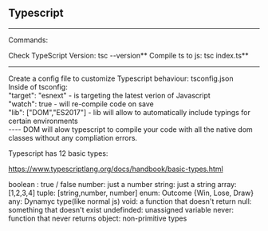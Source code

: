 ## Typescript

---

Commands:

Check TypeScript Version: tsc --version**
Compile ts to js: tsc index.ts**

---

Create a config file to customize Typescript behaviour: tsconfig.json  
Inside of tsconfig:  
"target": "esnext" - is targeting the latest verion of Javascript  
"watch": true - will re-compile code on save  
"lib": ["DOM","ES2017"] - lib will allow to automatically include typings for certain environments  
---- DOM will alow typescript to compile your code with all the native dom classes without any compliation errors.

Typescript has 12 basic types:

https://www.typescriptlang.org/docs/handbook/basic-types.html

boolean : true / false
number: just a number
string: just a string
array: [1,2,3,4]
tuple: [string,number, number]
enum: Outcome {Win, Lose, Draw}
any: Dynamyc type(like normal js)
void: a function that doesn't return
null: something that doesn't exist
undefinded: unassigned variable
never: function that never returns
object: non-primitive types
